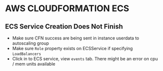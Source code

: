 # AWS CLOUDFORMATION ECS

## ECS Service Creation Does Not Finish
* Make sure CFN success are being sent in instance userdata to autoscaling group
* Make sure `Role` property exists on ECSService if specifying `LoadBalancers`
* Click in to ECS service, view `events` tab. There might be an error on
cpu / mem units available
